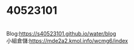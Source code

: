# 40523101

<br/>
Blog:<a href="https://s40523101.github.io/water/blog">https://s40523101.github.io/water/blog</a> <br/>
小組倉儲:<a href="https://mde2a2.kmol.info/wcmg6/index">https://mde2a2.kmol.info/wcmg6/index </a> <br/>

